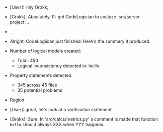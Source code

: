 

- [User]: Hey Grokk, 
- [Grokk]: Absolutely, I'll get CodeLogician to analyze 'src/server-project'... 
- ...
- Alright, CodeLogiican just finished. Here's the summary it produced:

- Number of logical models created:
  - Total: 450
  - Logical inconsistency detected in: helllo

- Property statements detected:
  - 345 across 45 files
  - 35 potential problems 

- Region 

- [User]: great, let's look at a verificaiton statement.
- [Grokk]: Sure. In 'src/calcs/metrics.py' a comment is made that function `hello` should always XXX when YYY happens. 